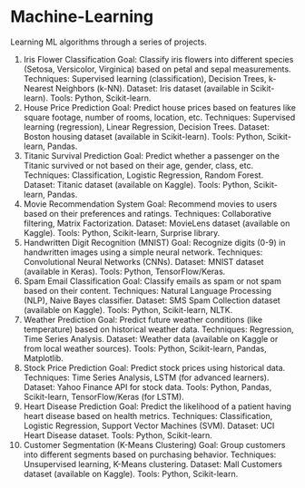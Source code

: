 # Machine-Learning
Learning ML algorithms through a series of projects.

1. Iris Flower Classification
Goal: Classify iris flowers into different species (Setosa, Versicolor, Virginica) based on petal and sepal measurements.
Techniques: Supervised learning (classification), Decision Trees, k-Nearest Neighbors (k-NN).
Dataset: Iris dataset (available in Scikit-learn).
Tools: Python, Scikit-learn.
2. House Price Prediction
Goal: Predict house prices based on features like square footage, number of rooms, location, etc.
Techniques: Supervised learning (regression), Linear Regression, Decision Trees.
Dataset: Boston housing dataset (available in Scikit-learn).
Tools: Python, Scikit-learn, Pandas.
3. Titanic Survival Prediction
Goal: Predict whether a passenger on the Titanic survived or not based on their age, gender, class, etc.
Techniques: Classification, Logistic Regression, Random Forest.
Dataset: Titanic dataset (available on Kaggle).
Tools: Python, Scikit-learn, Pandas.
4. Movie Recommendation System
Goal: Recommend movies to users based on their preferences and ratings.
Techniques: Collaborative filtering, Matrix Factorization.
Dataset: MovieLens dataset (available on Kaggle).
Tools: Python, Scikit-learn, Surprise library.
5. Handwritten Digit Recognition (MNIST)
Goal: Recognize digits (0-9) in handwritten images using a simple neural network.
Techniques: Convolutional Neural Networks (CNNs).
Dataset: MNIST dataset (available in Keras).
Tools: Python, TensorFlow/Keras.
6. Spam Email Classification
Goal: Classify emails as spam or not spam based on their content.
Techniques: Natural Language Processing (NLP), Naive Bayes classifier.
Dataset: SMS Spam Collection dataset (available on Kaggle).
Tools: Python, Scikit-learn, NLTK.
7. Weather Prediction
Goal: Predict future weather conditions (like temperature) based on historical weather data.
Techniques: Regression, Time Series Analysis.
Dataset: Weather data (available on Kaggle or from local weather sources).
Tools: Python, Scikit-learn, Pandas, Matplotlib.
8. Stock Price Prediction
Goal: Predict stock prices using historical data.
Techniques: Time Series Analysis, LSTM (for advanced learners).
Dataset: Yahoo Finance API for stock data.
Tools: Python, Pandas, Scikit-learn, TensorFlow/Keras (for LSTM).
9. Heart Disease Prediction
Goal: Predict the likelihood of a patient having heart disease based on health metrics.
Techniques: Classification, Logistic Regression, Support Vector Machines (SVM).
Dataset: UCI Heart Disease dataset.
Tools: Python, Scikit-learn.
10. Customer Segmentation (K-Means Clustering)
Goal: Group customers into different segments based on purchasing behavior.
Techniques: Unsupervised learning, K-Means clustering.
Dataset: Mall Customers dataset (available on Kaggle).
Tools: Python, Scikit-learn.
